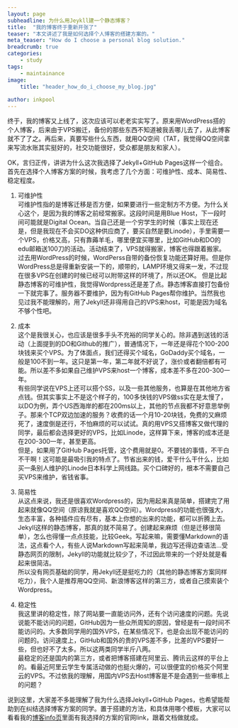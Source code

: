 ```yaml
---
layout: page
subheadline: 为什么用Jeykll建一个静态博客？
title:  "我的博客终于重新开张了"
teaser: "本文讲述了我是如何选择个人博客的搭建方案的。"
meta_teaser: "How do I choose a personal blog solution."
breadcrumb: true
categories:
    - study
tags:
    - maintainance
image:
    title: "header_how_do_i_choose_my_blog.jpg"
    
author: inkpool
---
```


终于，我的博客又上线了，这次应该可以老老实实写了。原来用WordPress搭的个人博客，后来由于VPS搬迁，备份的那些东西不知道被我丢哪儿去了，从此博客就不了了之。再后来，真要写些什么东西，就用QQ空间（TAT，我觉得QQ空间拿来写流水账其实挺好的，社交功能很好，受众都是朋友和家人）。

OK，言归正传，讲讲为什么这次我选择了Jekyll+GitHub Pages这样一个组合。首先在选择个人博客方案的时候，我考虑了几个方面：可维护性、成本、简易性、稳定程度。  

1. 可维护性  
可维护性指的是博客迁移是否方便，如果要进行一些定制方不方便。为什么关心这个，是因为我的博客之前经常搬家。这段时间是用Blue Host，下一段时间可能就是Digital Ocean。当自己还是一个穷学生的时候（事实上现在还是，但是我现在不会买DO这种供应商了，要买自然是要Linode），手里需要一个VPS，价格又高，只有靠薅羊毛，哪里便宜买哪里，比如GitHub和DO的edu邮箱送100刀的活动。活动结束了，VPS就得搬家，博客也得跟着搬家。  
过去用WordPress的时候，WordPerss自带的备份恢复功能还算好用。但是你WordPress总是得重新安装一下的，顺带的，LAMP环境又得来一发，不过现在很多VPS在创建的时候已经可以附带这样的环境了，所以还OK。
但是比起静态博客的可维护性，我觉得Wordpress还是差了点。静态博客直接打包备份一下就完事了。服务器不要维护，因为有GitHub Pages帮你维护。当然我也见过我不能理解的，用了Jekyll还非得用自己的VPS来host，可能是因为域名不够个性吧。

2. 成本  
这个是我很关心，也应该是很多手头不充裕的同学关心的。除非遇到送钱的活动（上面提到的DO和Github的推广），普通情况下，一年还是得花个100-200块钱来买个VPS。为了体面点，我们还得买个域名，GoDaddy买个域名，一般是100不到一年。这只是第一年，第二年就不好说了，涨价或者翻倍都有可能。所以差不多如果自己维护VPS来host一个博客，成本差不多在200-300一年。  
有些同学说在VPS上还可以搭个SS，以及一些其他服务，也算是在其他地方省点钱。但其实事实上不是这个样子的，100多快钱的VPS做ss实在是太慢了，以DO为例，弄个US西海岸的都在200ms以上，其他的节点我都不好意思举例子。那来个TCP双边加速的服务？收费的话一个月10-20块钱，免费的又麻烦死了，速度倒是还行，不怕麻烦的可以试试。真的用VPS又搭博客又做代理的同学，最后都会选择更好的VPS，比如Linode，这样算下来，博客的成本还是在200-300一年，甚至更高。  
但是，如果用了GitHub Pages托管，这个费用就是0。不要钱的事情，不干白不干啊！这可能是最吸引我的特点了。节省出来的钱，爱干什么干什么，比如买一条别人维护的Linode日本科学上网线路。买个口碑好的，根本不需要自己买VPS来维护，省钱省事。  

3. 简易性  
从这点来说，我还是很喜欢Wordpress的，因为用起来真是简单，搭建完了用起来就像QQ空间（原谅我就是喜欢QQ空间）。Wordpress的功能也很强大，生态丰富，各种插件应有尽有，基本上你想的出来的功能，都可以折腾上去。  
Jekyll这样的静态博客，那真的就不简易了。创建起来麻烦（但是迁移很简单），怎么也得懂一点点技能，比较Geek。写起来嘛，需要懂Markdown的语法，这点看个人，有些人说Markdown写起来简单，我边写还得边查语法...受静态网页的限制，Jekyll的功能就比较少了，不过因此带来的一个好处就是看起来很简洁。  
所以没有网页基础的同学，用Jekyll还是挺吃力的（其他的静态博客方案同样吃力），我个人是推荐用QQ空间、新浪博客这样的第三方，或者自己摸索装个Wordpress。

4. 稳定性  
我这里讲的稳定性，除了网站要一直能访问外，还有个访问速度的问题。先说说能不能访问的问题，GitHub因为一些众所周知的原因，曾经是有一段时间不能访问的。大多数同学用的国外VPS，在某些情况下，也是会出现不能访问的问题的。访问速度上，GitHub和国外的贵的VPS差不多，比差的VPS要好一些，但也好不了太多。所以这两类同学半斤八两。  
最稳定的还是国内的第三方，或者把博客搭建在阿里云、腾讯云这样的平台上的。看最近阿里云学生专属活动做的也挺火爆的，可以很便宜的价格买个阿里云的VPS。不过依我的理解，用国内VPS去Host博客是不是会遇到一些审核上的问题？  


说到这里，大家差不多能理解了我为什么选择Jekyll+GitHub Pages，也希望能帮助到在纠结选择博客方案的同学。置于搭建的方法，和具体用哪个模板，大家可以看看我的[博客info页](https://inkpool.github.io/info/)里面有我选择的方案的官网link，跟着文档做就成。
